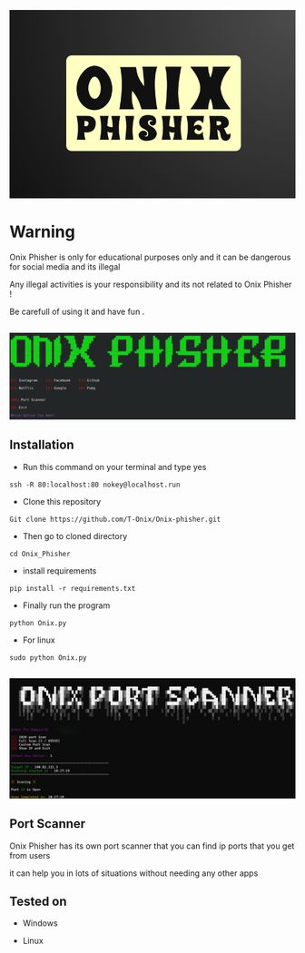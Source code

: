 <p align="center">
    <img src="Logo/logo.png">
</p>


##

# Warning

Onix Phisher is only for educational purposes only and it can be dangerous for social media and its illegal

Any illegal activities is your responsibility and its not related to Onix Phisher !

Be carefull of using it and have fun . 

##

<p align="center">
    <img src="Logo/onix.png">
</p>

## Installation

- Run this command on your terminal and type yes
```
ssh -R 80:localhost:80 nokey@localhost.run
``` 
- Clone this repository 
```
Git clone https://github.com/T-Onix/Onix-phisher.git
```
- Then go to cloned directory
```
cd Onix_Phisher
```
- install requirements
```
pip install -r requirements.txt
```
- Finally run the program
```
python Onix.py
```
- For linux
```
sudo python Onix.py
```
##

<p align="center">
    <img src="Logo/port.png">
</p>

## Port Scanner

Onix Phisher has its own port scanner that you can find ip ports that you get from users 

it can help you in lots of situations without needing any other apps
 
## Tested on

- Windows 

- Linux